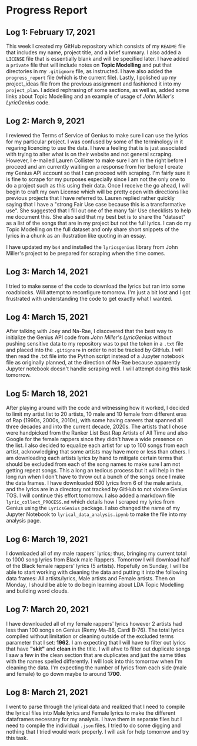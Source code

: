# Progress Report

## Log 1: February 17, 2021
  This week I created my GitHub repository which consists of my `README` file that
includes my name, project title, and a brief summary. I also added a `LICENSE` file
that is essentially blank and will be specified later. I have added a `private` file
that will include notes on **Topic Modelling** and put that directories in my
`.gitignore` file, as instructed. I have also added the `progress_report` file
(which is the current file). Lastly, I polished up my project_ideas file from
the previous assignment and fashioned it into my `project_plan`. I added
rephrasing of some sections, as well as, added some links about Topic Modelling
and an example of usage of *John Miller's LyricGenius* code.

## Log 2: March 9, 2021
I reviewed the Terms of Service of Genius to make sure I can use the lyrics for my particular project. I was confused by some of the terminology in it regaring licencing to use the data. I have a feeling that is is just associated with trying to alter what is on their website and not general scraping. However, I e-mailed Lauren Collister to make sure I am in the right before I proceed and am currently waiting on a response from her before I create my Genius API account so that I can proceed with scraping. I'm fairly sure it is fine to scrape for my purposes especially since I am not the only one to do a project such as this using their data. Once I receive the go ahead, I will begin to craft my own License which will be pretty open with directions like previous projects that I have referred to. Lauren replied rather quickly saying that I have a "strong Fair Use case because this is a transformative use". She suggested that I fill out one of the many fair Use checklists to help me document this. She also said that my best bet is to share the "dataset" as a list of the songs that are in my project but not the full lyrics. I can do my Topic Modelling on the full dataset and only share short snippets of the lyrics in a chunk as an illustration like quoting in an essay.

I have updated my `bs4` and installed the `lyricsgenius` library from John Miller's project to be prepared for scraping when the time comes.

## Log 3: March 14, 2021
I tried to make sense of the code to download the lyrics but ran into some roadblocks. Will attempt to reconfigure tomorrow. I'm just a bit lost and I got frustrated with understanding the code to get exactly what I wanted.

## Log 4: March 15, 2021
After talking with Joey and Na-Rae, I discovered that the best way to initialize the Genius API code from *John Miller's LyricGenius* without pushing sensitive data to my repository was to put the token in a `.txt` file and placed into the `.gitignore` in order to not be tracked by GitHub. I will then read the .txt file into the Python script instead of a Jupyter notebook file as originally planned, at the direction of Na-Rae because apparently Jupyter notebook doesn't handle scraping well. I will attempt doing this task tomorrow.

## Log 5: March 18, 2021
After playing around with the code and witnessing how it worked, I decided to limit my artist list to 20 artists, 10 male and 10 female from different eras of Rap (1990s, 2000s, 2010s), with some having careers that spanned all three decades and into the current decade, 2020s. The artists that I chose were handpicked from the Ranker List Best Rap Artists of All Time and also Google for the female rappers since they didn't have a wide presence on the list. I also decided to equalize each artist for up to 100 songs from each artist, acknowledging that some artists may have more or less than others. I am downloading each artists lyrics by hand to mitigate certain terms that should be excluded from each of the song names to make sure I am not getting repeat songs. This a long an tedious process but it will help in the long run when I don't have to throw out a bunch of the songs once I make the data frames. I have downloaded 600 lyrics from 6 of the male artists, and the lyrics are in a directory not tracked by GitHub to not violate Genius TOS. I will continue this effort tomorrow. I also added a markdown file `lyric_collect_PROCESS.md` which details how I scraped my lyrics from Genius using the `LyricsGenius` package. I also changed the name of my Jupyter Notebook to `lyrical_data_analysis.ipynb` to make the file into my analysis page.

## Log 6: March 19, 2021
I downloaded all of my male rappers' lyrics; thus, bringing my current total to 1000 song lyrics from Black male Rappers. Tomorrow I will download half of the Black female rappers' lyrics (5 artists). Hopefully on Sunday, I will be able to start working with cleaning the data and putting it into the following data frames: All artists/lyrics, Male artists and Female artists. Then on Monday, I should be able to do begin learning about LDA Topic Modelling and building word clouds.

## Log 7: March 20, 2021
I have downloaded all of my female rappers' lyrics however 2 artists had less than 100 songs on Genius (Remy Ma-86, Cardi B-76). The total lyrics compiled without limitation or cleaning outside of the excluded terms parameter that I set: **1962**. I am expecting that I will have to filter out lyrics that have **"skit"** and **clean** in the title. I will ahve to filter out duplicate songs I saw a few in the clean section that are duplicates and just the same titles with the names spelled differently. I will look into this tomorrow when I'm cleaning the data. I'm expecting the number of lyrics from each side (male and female) to go down maybe to around **1700**.

## Log 8: March 21, 2021
I went to parse through the lyrical data and realized that I need to compile the lyrical files into Male lyrics and Female lyrics to make the different dataframes necessary for my analysis. I have them in separate files but I need to compile the individual `.json` files. I tried to do some digging and nothing that I tried would work properly. I will ask for help tomorrow and try this task.

